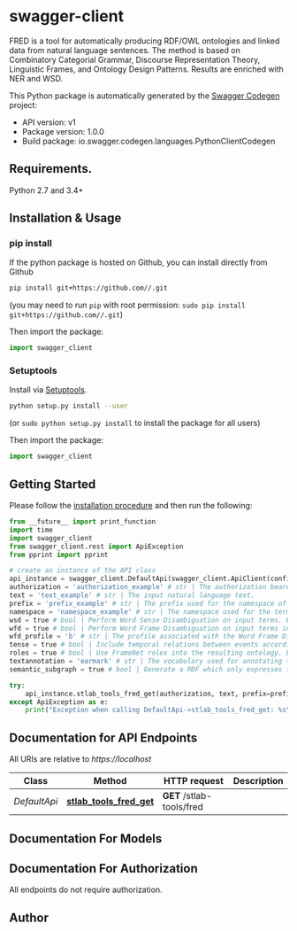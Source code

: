 # swagger-client
FRED is a tool for automatically producing RDF/OWL ontologies and linked data from natural language sentences. The method is based on Combinatory Categorial Grammar, Discourse Representation Theory, Linguistic Frames, and Ontology Design Patterns. Results are enriched with NER and WSD. 

This Python package is automatically generated by the [Swagger Codegen](https://github.com/swagger-api/swagger-codegen) project:

- API version: v1
- Package version: 1.0.0
- Build package: io.swagger.codegen.languages.PythonClientCodegen

## Requirements.

Python 2.7 and 3.4+

## Installation & Usage
### pip install

If the python package is hosted on Github, you can install directly from Github

```sh
pip install git+https://github.com//.git
```
(you may need to run `pip` with root permission: `sudo pip install git+https://github.com//.git`)

Then import the package:
```python
import swagger_client 
```

### Setuptools

Install via [Setuptools](http://pypi.python.org/pypi/setuptools).

```sh
python setup.py install --user
```
(or `sudo python setup.py install` to install the package for all users)

Then import the package:
```python
import swagger_client
```

## Getting Started

Please follow the [installation procedure](#installation--usage) and then run the following:

```python
from __future__ import print_function
import time
import swagger_client
from swagger_client.rest import ApiException
from pprint import pprint

# create an instance of the API class
api_instance = swagger_client.DefaultApi(swagger_client.ApiClient(configuration))
authorization = 'authorization_example' # str | The authorization bearear. Type \"Bearer xxx-yyy-zzz\", where is your secret token.
text = 'text_example' # str | The input natural language text.
prefix = 'prefix_example' # str | The prefix used for the namespace of terms introduced by FRED in the output. If not specified fred: is used as default. (optional)
namespace = 'namespace_example' # str | The namespace used for the terms introduced by FRED in the output. If not specified http://www.ontologydesignpatterns.org/ont/fred/domain.owl# is used as default. (optional)
wsd = true # bool | Perform Word Sense Disambiguation on input terms. By default it is set to false. (optional)
wfd = true # bool | Perform Word Frame Disambiguation on input terms in order to provide alignments to WordNet synsets, WordNet Super-senses and Dolce classes. By default it is set to false. (optional)
wfd_profile = 'b' # str | The profile associated with the Word Frame Disambiguation (optional) (default to b)
tense = true # bool | Include temporal relations between events according to their grammatical tense. By default it is set to false. (optional)
roles = true # bool | Use FrameNet roles into the resulting ontology. By default it is set to false. (optional)
textannotation = 'earmark' # str | The vocabulary used for annotating the text in RDF. Two possible alternatives are available, i.e. EARMARK and NIF. (optional) (default to earmark)
semantic_subgraph = true # bool | Generate a RDF which only expresses the semantics of a sentence without additional RDF triples, such as those containing text spans, part-of-speeches, etc. By default it is set to false. (optional)

try:
    api_instance.stlab_tools_fred_get(authorization, text, prefix=prefix, namespace=namespace, wsd=wsd, wfd=wfd, wfd_profile=wfd_profile, tense=tense, roles=roles, textannotation=textannotation, semantic_subgraph=semantic_subgraph)
except ApiException as e:
    print("Exception when calling DefaultApi->stlab_tools_fred_get: %s\n" % e)

```

## Documentation for API Endpoints

All URIs are relative to *https://localhost*

Class | Method | HTTP request | Description
------------ | ------------- | ------------- | -------------
*DefaultApi* | [**stlab_tools_fred_get**](docs/DefaultApi.md#stlab_tools_fred_get) | **GET** /stlab-tools/fred | 


## Documentation For Models



## Documentation For Authorization

 All endpoints do not require authorization.


## Author



